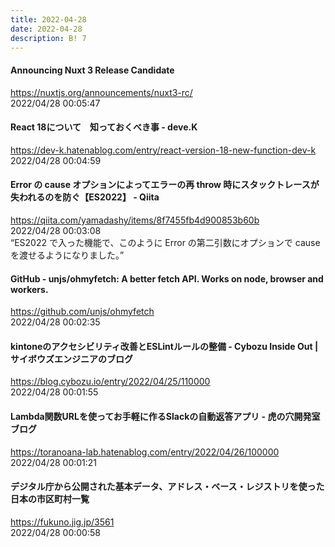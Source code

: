 ```yaml
---
title: 2022-04-28
date: 2022-04-28
description: B! 7
---
```


#### Announcing Nuxt 3 Release Candidate
https://nuxtjs.org/announcements/nuxt3-rc/<br>
2022/04/28 00:05:47<br>


#### React 18について　知っておくべき事 - deve.K
https://dev-k.hatenablog.com/entry/react-version-18-new-function-dev-k<br>
2022/04/28 00:04:59<br>


#### Error の cause オプションによってエラーの再 throw 時にスタックトレースが失われるのを防ぐ【ES2022】 - Qiita
https://qiita.com/yamadashy/items/8f7455fb4d900853b60b<br>
2022/04/28 00:03:08<br>
“ES2022 で入った機能で、このように Error の第二引数にオプションで cause を渡せるようになりました。”


#### GitHub - unjs/ohmyfetch: A better fetch API. Works on node, browser and workers.
https://github.com/unjs/ohmyfetch<br>
2022/04/28 00:02:35<br>


#### kintoneのアクセシビリティ改善とESLintルールの整備 - Cybozu Inside Out | サイボウズエンジニアのブログ
https://blog.cybozu.io/entry/2022/04/25/110000<br>
2022/04/28 00:01:55<br>


#### Lambda関数URLを使ってお手軽に作るSlackの自動返答アプリ - 虎の穴開発室ブログ
https://toranoana-lab.hatenablog.com/entry/2022/04/26/100000<br>
2022/04/28 00:01:21<br>


#### デジタル庁から公開された基本データ、アドレス・ベース・レジストリを使った日本の市区町村一覧
https://fukuno.jig.jp/3561<br>
2022/04/28 00:00:58<br>


